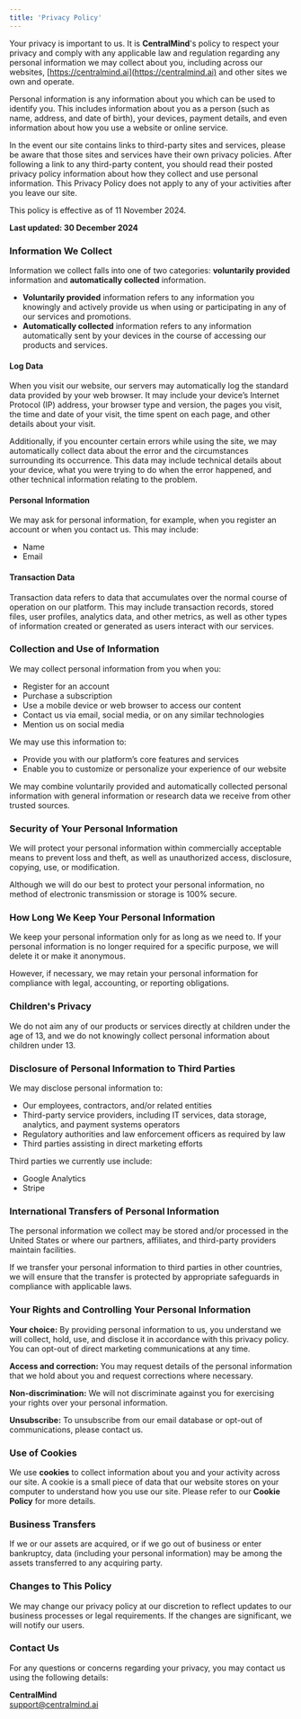 ```yaml
---
title: 'Privacy Policy'
---
```


Your privacy is important to us. It is **CentralMind**'s policy to respect your privacy and comply with any applicable law and regulation regarding any personal information we may collect about you, including across our websites, [https://centralmind.ai](https://centralmind.ai) and other sites we own and operate.

Personal information is any information about you which can be used to identify you. This includes information about you as a person (such as name, address, and date of birth), your devices, payment details, and even information about how you use a website or online service.

In the event our site contains links to third-party sites and services, please be aware that those sites and services have their own privacy policies. After following a link to any third-party content, you should read their posted privacy policy information about how they collect and use personal information. This Privacy Policy does not apply to any of your activities after you leave our site.

This policy is effective as of 11 November 2024.

**Last updated: 30 December 2024**

### Information We Collect

Information we collect falls into one of two categories: **voluntarily provided** information and **automatically collected** information.

- **Voluntarily provided** information refers to any information you knowingly and actively provide us when using or participating in any of our services and promotions.
- **Automatically collected** information refers to any information automatically sent by your devices in the course of accessing our products and services.

#### Log Data

When you visit our website, our servers may automatically log the standard data provided by your web browser. It may include your device’s Internet Protocol (IP) address, your browser type and version, the pages you visit, the time and date of your visit, the time spent on each page, and other details about your visit.

Additionally, if you encounter certain errors while using the site, we may automatically collect data about the error and the circumstances surrounding its occurrence. This data may include technical details about your device, what you were trying to do when the error happened, and other technical information relating to the problem.

#### Personal Information

We may ask for personal information, for example, when you register an account or when you contact us. This may include:

- Name
- Email

#### Transaction Data

Transaction data refers to data that accumulates over the normal course of operation on our platform. This may include transaction records, stored files, user profiles, analytics data, and other metrics, as well as other types of information created or generated as users interact with our services.

### Collection and Use of Information

We may collect personal information from you when you:

- Register for an account
- Purchase a subscription
- Use a mobile device or web browser to access our content
- Contact us via email, social media, or on any similar technologies
- Mention us on social media

We may use this information to:

- Provide you with our platform’s core features and services
- Enable you to customize or personalize your experience of our website

We may combine voluntarily provided and automatically collected personal information with general information or research data we receive from other trusted sources.

### Security of Your Personal Information

We will protect your personal information within commercially acceptable means to prevent loss and theft, as well as unauthorized access, disclosure, copying, use, or modification.

Although we will do our best to protect your personal information, no method of electronic transmission or storage is 100% secure.

### How Long We Keep Your Personal Information

We keep your personal information only for as long as we need to. If your personal information is no longer required for a specific purpose, we will delete it or make it anonymous.

However, if necessary, we may retain your personal information for compliance with legal, accounting, or reporting obligations.

### Children's Privacy

We do not aim any of our products or services directly at children under the age of 13, and we do not knowingly collect personal information about children under 13.

### Disclosure of Personal Information to Third Parties

We may disclose personal information to:

- Our employees, contractors, and/or related entities
- Third-party service providers, including IT services, data storage, analytics, and payment systems operators
- Regulatory authorities and law enforcement officers as required by law
- Third parties assisting in direct marketing efforts

Third parties we currently use include:

- Google Analytics
- Stripe

### International Transfers of Personal Information

The personal information we collect may be stored and/or processed in the United States or where our partners, affiliates, and third-party providers maintain facilities.

If we transfer your personal information to third parties in other countries, we will ensure that the transfer is protected by appropriate safeguards in compliance with applicable laws.

### Your Rights and Controlling Your Personal Information

**Your choice:** By providing personal information to us, you understand we will collect, hold, use, and disclose it in accordance with this privacy policy. You can opt-out of direct marketing communications at any time.

**Access and correction:** You may request details of the personal information that we hold about you and request corrections where necessary.

**Non-discrimination:** We will not discriminate against you for exercising your rights over your personal information.

**Unsubscribe:** To unsubscribe from our email database or opt-out of communications, please contact us.

### Use of Cookies

We use **cookies** to collect information about you and your activity across our site. A cookie is a small piece of data that our website stores on your computer to understand how you use our site. Please refer to our **Cookie Policy** for more details.

### Business Transfers

If we or our assets are acquired, or if we go out of business or enter bankruptcy, data (including your personal information) may be among the assets transferred to any acquiring party.

### Changes to This Policy

We may change our privacy policy at our discretion to reflect updates to our business processes or legal requirements. If the changes are significant, we will notify our users.

### Contact Us

For any questions or concerns regarding your privacy, you may contact us using the following details:

**CentralMind**  
support@centralmind.ai
